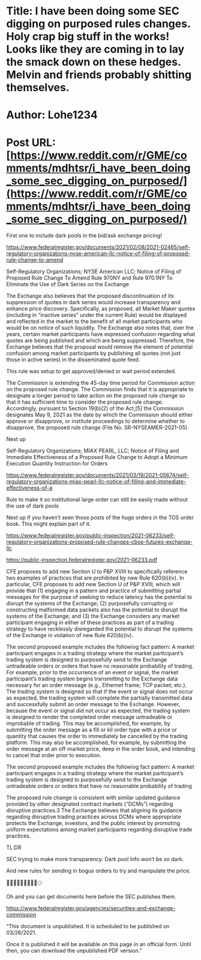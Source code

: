# Title: I have been doing some SEC digging on purposed rules changes. Holy crap big stuff in the works! Looks like they are coming in to lay the smack down on these hedges. Melvin and friends probably shitting themselves.
# Author: Lohe1234
# Post URL: [https://www.reddit.com/r/GME/comments/mdhtsr/i_have_been_doing_some_sec_digging_on_purposed/](https://www.reddit.com/r/GME/comments/mdhtsr/i_have_been_doing_some_sec_digging_on_purposed/)


First one to include dark pools in the bid/ask exchange pricing! 


https://www.federalregister.gov/documents/2021/02/08/2021-02465/self-regulatory-organizations-nyse-american-llc-notice-of-filing-of-proposed-rule-change-to-amend


Self-Regulatory Organizations; NYSE American LLC; Notice of Filing of Proposed Rule Change To Amend Rule 970NY and Rule 970.1NY To Eliminate the Use of Dark Series on the Exchange


The Exchange also believes that the proposed discontinuation of its suppression of quotes in dark series would increase transparency and enhance price discovery. Specifically, as proposed, all Market Maker quotes (including in “inactive series” under the current Rule) would be displayed and reflected in the market to the benefit of all market participants who would be on notice of such liquidity. The Exchange also notes that, over the years, certain market participants have expressed confusion regarding what quotes are being published and which are being suppressed. Therefore, the Exchange believes that the proposal would remove the element of potential confusion among market participants by publishing all quotes (not just those in active series) in the disseminated quote feed.



This rule was setup to get approved/denied or wait period extended. 


The Commission is extending the 45-day time period for Commission action on the proposed rule change. The Commission finds that it is appropriate to designate a longer period to take action on the proposed rule change so that it has sufficient time to consider the proposed rule change. Accordingly, pursuant to Section 19(b)(2) of the Act,[5] the Commission designates May 9, 2021 as the date by which the Commission should either approve or disapprove, or institute proceedings to determine whether to disapprove, the proposed rule change (File No. SR-NYSEAMER-2021-05).


Next up

Self-Regulatory Organizations; MIAX PEARL, LLC; Notice of Filing and Immediate Effectiveness of a Proposed Rule Change to Adopt a Minimum Execution Quantity Instruction for Orders

https://www.federalregister.gov/documents/2021/03/19/2021-05674/self-regulatory-organizations-miax-pearl-llc-notice-of-filing-and-immediate-effectiveness-of-a


Rule to make it so institutional large order can still be easily made without the use of dark pools



Next up if you haven’t seen those posts of the huge orders in the TOS order book. This might explain part of it. 


https://www.federalregister.gov/public-inspection/2021-06233/self-regulatory-organizations-proposed-rule-changes-cboe-futures-exchange-llc

https://public-inspection.federalregister.gov/2021-06233.pdf


CFE proposes to add new Section U to P&amp;P XVIII to specifically reference two examples of practices that are prohibited by new Rule 620(b)(iv). In particular, CFE proposes to add new Section U of P&amp;P XVIII, which will provide that (1) engaging in a pattern and practice of submitting partial messages for the purpose of seeking to reduce latency has the potential to disrupt the systems of the Exchange; (2) purposefully corrupting or constructing malformed data packets also has the potential to disrupt the systems of the Exchange; and (3) the Exchange considers any market participant engaging in either of these practices as part of a trading strategy to have recklessly disregarded the potential to disrupt the systems of the Exchange in violation of new Rule 620(b)(iv).



The second proposed example includes the following fact pattern: A market participant engages in a trading strategy where the market participant’s trading system is designed to purposefully send to the Exchange untradeable orders or orders that have no reasonable probability of trading. For example, prior to the occurrence of an event or signal, the market participant’s trading system begins transmitting to the Exchange data necessary for an order message (e.g., Ethernet frame; TCP packet; etc.). The trading system is designed so that if the event or signal does not occur as expected, the trading system will complete the partially transmitted data and successfully submit an order message to the Exchange. However, because the event or signal did not occur as expected, the trading system is designed to render the completed order message untradeable or improbable of trading. This may be accomplished, for example, by submitting the order message as a fill or kil order type with a price or quantity that causes the order to immediately be cancelled by the trading platform. This may also be accomplished, for example, by submitting the order message at an off-market price, deep in the order book, and intending to cancel that order prior to execution.



The second proposed example includes the following fact pattern: A market participant engages in a trading strategy where the market participant’s trading system is designed to purposefully send to the Exchange untradeable orders or orders that have no reasonable probability of trading


The proposed rule change is consistent with similar updated guidance provided by other designated contract markets (“DCMs”) regarding disruptive practices.3 The Exchange believes that aligning its guidance regarding disruptive trading practices across DCMs where appropriate protects the Exchange, investors, and the public interest by promoting uniform expectations among market participants regarding disruptive trade practices.







TL:DR

SEC trying to make more transparency. 
Dark pool Info won’t be so dark. 

And new rules for sending in bogus orders to try and manipulate the price.


🧐🍌🍌🍌🍌🚀🚀🚀🚀🌕

Oh and you can get documents here before the SEC publishes them. 

https://www.federalregister.gov/agencies/securities-and-exchange-commission

“This document is unpublished. It is scheduled to be published on 03/26/2021.

Once it is published it will be available on this page in an official form. Until then, you can download the unpublished PDF version.”